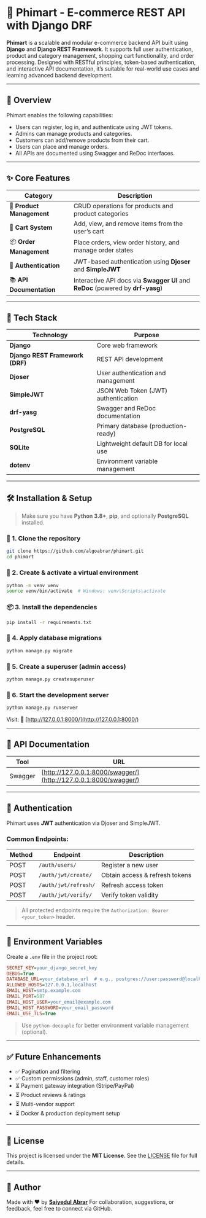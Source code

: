 # 🛒 Phimart - E-commerce REST API with Django DRF

**Phimart** is a scalable and modular e-commerce backend API built using **Django** and **Django REST Framework**. It supports full user authentication, product and category management, shopping cart functionality, and order processing. Designed with RESTful principles, token-based authentication, and interactive API documentation, it’s suitable for real-world use cases and learning advanced backend development.

---

## 🚀 Overview

Phimart enables the following capabilities:

- Users can register, log in, and authenticate using JWT tokens.
- Admins can manage products and categories.
- Customers can add/remove products from their cart.
- Users can place and manage orders.
- All APIs are documented using Swagger and ReDoc interfaces.

---

## ✨ Core Features

| Category                  | Description                                                                     |
| ------------------------- | ------------------------------------------------------------------------------- |
| 🧾 **Product Management** | CRUD operations for products and product categories                             |
| 🛒 **Cart System**        | Add, view, and remove items from the user’s cart                                |
| 📦 **Order Management**   | Place orders, view order history, and manage order states                       |
| 🔐 **Authentication**     | JWT-based authentication using **Djoser** and **SimpleJWT**                     |
| 📚 **API Documentation**  | Interactive API docs via **Swagger UI** and **ReDoc** (powered by **drf-yasg**) |

---

## 🧰 Tech Stack

| Technology                      | Purpose                              |
| ------------------------------- | ------------------------------------ |
| **Django**                      | Core web framework                   |
| **Django REST Framework (DRF)** | REST API development                 |
| **Djoser**                      | User authentication and management   |
| **SimpleJWT**                   | JSON Web Token (JWT) authentication  |
| **drf-yasg**                    | Swagger and ReDoc documentation      |
| **PostgreSQL**                  | Primary database (production-ready)  |
| **SQLite**                      | Lightweight default DB for local use |
| **dotenv**                      | Environment variable management      |

---

## 🛠️ Installation & Setup

> Make sure you have **Python 3.8+**, **pip**, and optionally **PostgreSQL** installed.

### 🔁 1. Clone the repository

```bash
git clone https://github.com/algoabrar/phimart.git
cd phimart
```

### 🧪 2. Create & activate a virtual environment

```bash
python -m venv venv
source venv/bin/activate  # Windows: venv\Scripts\activate
```

### 📦 3. Install the dependencies

```bash
pip install -r requirements.txt
```

### 🧱 4. Apply database migrations

```bash
python manage.py migrate
```

### 👤 5. Create a superuser (admin access)

```bash
python manage.py createsuperuser
```

### 🚀 6. Start the development server

```bash
python manage.py runserver
```

Visit:
📍 [http://127.0.0.1:8000/](http://127.0.0.1:8000/)

---

## 🧾 API Documentation

| Tool    | URL                                                              |
| ------- | ---------------------------------------------------------------- |
| Swagger | [http://127.0.0.1:8000/swagger/](http://127.0.0.1:8000/swagger/) |

---

## 🔐 Authentication

Phimart uses **JWT** authentication via Djoser and SimpleJWT.

### Common Endpoints:

| Method | Endpoint             | Description                    |
| ------ | -------------------- | ------------------------------ |
| POST   | `/auth/users/`       | Register a new user            |
| POST   | `/auth/jwt/create/`  | Obtain access & refresh tokens |
| POST   | `/auth/jwt/refresh/` | Refresh access token           |
| POST   | `/auth/jwt/verify/`  | Verify token validity          |

> All protected endpoints require the `Authorization: Bearer <your_token>` header.

---

## 🔧 Environment Variables

Create a `.env` file in the project root:

```ini
SECRET_KEY=your_django_secret_key
DEBUG=True
DATABASE_URL=your_database_url  # e.g., postgres://user:password@localhost:5432/phimart
ALLOWED_HOSTS=127.0.0.1,localhost
EMAIL_HOST=smtp.example.com
EMAIL_PORT=587
EMAIL_HOST_USER=your_email@example.com
EMAIL_HOST_PASSWORD=your_email_password
EMAIL_USE_TLS=True
```

> Use `python-decouple` for better environment variable management (optional).

---

## ✅ Future Enhancements

- ✅ Pagination and filtering
- ✅ Custom permissions (admin, staff, customer roles)
- ⏳ Payment gateway integration (Stripe/PayPal)
- ⏳ Product reviews & ratings
- ⏳ Multi-vendor support
- ⏳ Docker & production deployment setup

---

## 📜 License

This project is licensed under the **MIT License**.
See the [LICENSE](LICENSE) file for full details.

---

## 👤 Author

Made with ❤️ by **[Saiyedul Abrar](https://github.com/algoabrar)**
For collaboration, suggestions, or feedback, feel free to connect via GitHub.
